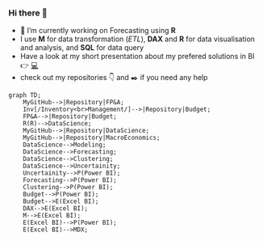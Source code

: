 ### Hi there 👋


- 🔭 I’m currently working on Forecasting using **R**
- I use **M** for data transformation (_ETL_), **DAX** and **R** for data visualisation and analysis, and **SQL** for data query
- Have a look at my short presentation about my prefered solutions in BI 👉 [:computer:](https://md3629.github.io/)
- check out my repositories :point_down: and :black_nib: if you need any help

```mermaid
graph TD;
    MyGitHub-->|Repository|FP&A;
    Inv[/Inventory<br>Management/]-->|Repository|Budget;
    FP&A-->|Repository|Budget;
    R(R)-->DataScience;
    MyGitHub-->|Repository|DataScience;
    MyGitHub-->|Repository|MacroEconomics;
    DataScience-->Modeling;
    DataScience-->Forecasting;
    DataScience-->Clustering;
    DataScience-->Uncertainity;
    Uncertainity-->P(Power BI);
    Forecasting-->P(Power BI);
    Clustering-->P(Power BI);
    Budget-->P(Power BI);
    Budget-->E(Excel BI);
    DAX-->E(Excel BI);
    M-->E(Excel BI);
    E(Excel BI)-->P(Power BI);
    E(Excel BI)-->MDX;
```
